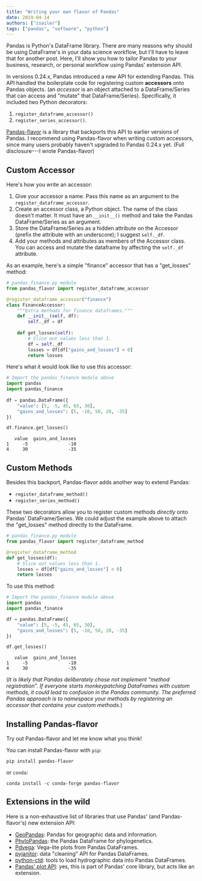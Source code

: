 ```yaml
---
title: "Writing your own flavor of Pandas"
date: 2019-04-14
authors: ["zsailer"]
tags: ["pandas", "software", "python"]
---
```


Pandas is Python's DataFrame library. There are many reasons why should be using DataFrame's in your data science workflow, but I'll have to leave that for another post. Here, I'll show you how to tailor Pandas to your business, research, or personal workflow using Pandas' extension API.

In versions 0.24.x, Pandas introduced a new API for extending Pandas. This API handled the boilerplate code for registering custom **accessors** onto Pandas objects. (an _accessor_ is an object attached to a DataFrame/Series that can access and "mutate" that DataFrame/Series). Specifically, it included two Python decorators: 

1. `register_dataframe_accessor()`
2. `register_series_accessor()`.

[Pandas-flavor](https://github.com/Zsailer/pandas_flavor) is a library that backports this API to earlier versions of Pandas. I recommend using Pandas-flavor when writing custom accessors, since many users probably haven't upgraded to Pandas 0.24.x yet. (Full disclosure---I wrote Pandas-flavor)

## Custom Accessor

Here's how you write an accessor: 

1. Give your accessor a name. Pass this name as an argument to the `register_dataframe_accessor`.
2. Create an accessor class, a Python object. The name of the class doesn't matter. It must have an `__init__()` method and take the Pandas DataFrame/Series as an argument. 
3. Store the DataFrame/Series as a hidden attribute on the Accessor (prefix the attribute with an underscore); I suggest `self._df`.
4. Add your methods and attributes as members of the Accessor class. You can access and mutate the dataframe by affecting the `self._df` attribute.

As an example, here's a simple "finance" accessor that has a "get_losses" method:
```python
# pandas_finance.py module
from pandas_flavor import register_dataframe_accessor

@register_dataframe_accessor("finance")
class FinanceAccessor:
    """Extra methods for finance dataframes."""
    def __init__(self, df):
        self._df = df
        
    def get_losses(self):
        # Slice out values less than 1.
        df = self._df
        losses = df[df["gains_and_losses"] < 0]
        return losses
```
Here's what it would look like to use this accessor:
```python
# Import the pandas_finance module above
import pandas
import pandas_finance
 
df = pandas.DataFrame({
    "value": [5, -5, 45, 65, 30],
    "gains_and_losses": [5, -10, 50, 20, -35]
})

df.finance.get_losses()
```
```
   value  gains_and_losses
1     -5               -10
4     30               -35
```

## Custom Methods
Besides this backport, Pandas-flavor adds another way to extend Pandas:

* `register_dataframe_method()` 
* `register_series_method()`

These two decorators allow you to register custom methods _directly_ onto Pandas' DataFrame/Series. We could adjust the example above to attach the "get_losses" method directly to the DataFrame.
```python
# pandas_finance.py module
from pandas_flavor import register_dataframe_method

@register_dataframe_method
def get_losses(df):
    # Slice out values less than 1.
    losses = df[df["gains_and_losses"] < 0]
    return losses
```
To use this method:
```python
# Import the pandas_finance module above
import pandas
import pandas_finance

df = pandas.DataFrame({
    "value": [5, -5, 45, 65, 30],
    "gains_and_losses": [5, -10, 50, 20, -35]
})

df.get_losses()
```
```
   value  gains_and_losses
1     -5               -10
4     30               -35
```

(_It is likely that Pandas deliberately chose not implement "method registration". If everyone starts monkeypatching DataFrames with custom methods, it could lead to confusion in the Pandas community. The preferred Pandas approach is to namespace your methods by registering an accessor that contains your custom methods._)

## Installing Pandas-flavor

Try out Pandas-flavor and let me know what you think! 

You can install Pandas-flavor with `pip`:
```
pip install pandas-flavor
```
or `conda`:
```
conda install -c conda-forge pandas-flavor
```

## Extensions in the wild
Here is a non-exhaustive list of libraries that use Pandas' (and Pandas-flavor's) new extension API:

* [GeoPandas](http://geopandas.org/): Pandas for geographic data and information.
* [PhyloPandas](https://github.com/Zsailer/phylopandas): the Pandas DataFrame for phylogenetics.
* [Pdvega](https://altair-viz.github.io/pdvega/#): Vega-lite plots from Pandas DataFrames.
* [pyjanitor](https://github.com/ericmjl/pyjanitor): data "cleaning" API for Pandas DataFrames.
* [python-ctd](https://github.com/pyoceans/python-ctd): tools to load hydrographic data into Pandas DataFrames.
* [Pandas' plot API](https://pandas.pydata.org/pandas-docs/stable/reference/api/pandas.DataFrame.plot.html): yes, this is part of Pandas' core library, but acts like an extension.
